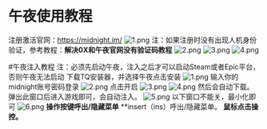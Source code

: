 # 午夜使用教程
注册激活官网：https://midnight.im/
![1.png](https://s2.loli.net/2022/04/11/h12MyQOAXi4IvZe.png)
注：如果注册时没有出现人机身份验证，参考教程：**解决0X和午夜官网没有验证码教程**
![2.png](https://s2.loli.net/2022/04/11/VO981EDPpYC4w5x.png)
![3.png](https://s2.loli.net/2022/04/11/H2wquxSciyr1tf7.png)
![4.png](https://s2.loli.net/2022/04/11/QRjaxFK6yMUBVTL.png)

#午夜注入教程
注：必须先启动午夜，注入之后才可以启动Steam或者Epic平台，否则午夜无法启动
下载TQ安装器，并选择午夜点击安装
![1.png](https://s2.loli.net/2022/04/11/M1BOuNaz4eDq2V9.png)
输入你的midnight账号密码登录
![2.png](https://s2.loli.net/2022/04/11/lzFh3HbALmRKJds.png)
点击开启
![3.png](https://s2.loli.net/2022/04/11/xKwXJbQUHypauM3.png)
![4.png](https://s2.loli.net/2022/04/11/G8Tb7JQsPl6kELe.png)
然后会自动下载。弹出此窗口后进入游戏即可，会自动注入。
![5.png](https://s2.loli.net/2022/04/11/JVWq3GQ2ENznXp8.png)
以下窗口不能关，最小化即可
![6.png](https://s2.loli.net/2022/04/11/Lrw9NdAQxX742Kz.png)
**操作按键呼出/隐藏菜单**
**insert（ins）呼出/隐藏菜单。
**鼠标点击操控。**